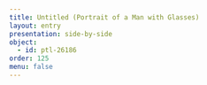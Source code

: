 ```yaml
---
title: Untitled (Portrait of a Man with Glasses)
layout: entry
presentation: side-by-side
object:
  - id: ptl-26186
order: 125
menu: false
---
```








